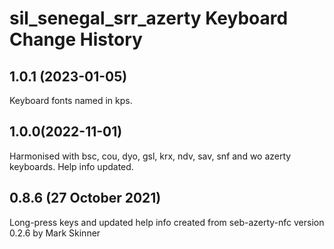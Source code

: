 sil_senegal_srr_azerty Keyboard Change History
===========================================

1.0.1 (2023-01-05)
----------------
Keyboard fonts named in kps.

1.0.0(2022-11-01)
------------------------
Harmonised with bsc, cou, dyo, gsl, krx, ndv, sav, snf and wo azerty keyboards.
Help info updated.

0.8.6 (27 October 2021)
------------------------
Long-press keys and updated help info
created from seb-azerty-nfc version 0.2.6 by Mark Skinner
